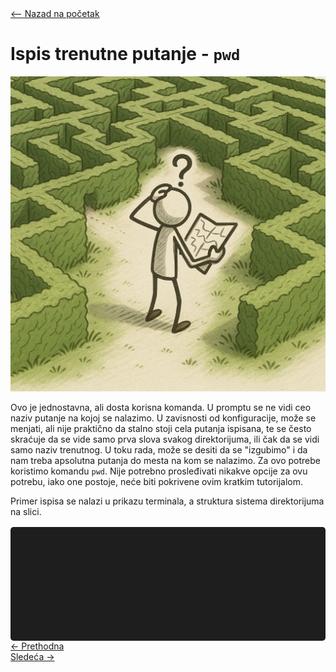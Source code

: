 <link rel="stylesheet" href="/UNIX-beginner-course/assets/css/custom.css">

<div style="margin-bottom: 1em;">
  <a href="/UNIX-beginner-course/" class="button-nav">⟵ Nazad na početak</a>
</div>

# Ispis trenutne putanje - `pwd`

![Lost](../assets/diagrams/lost_figure.png)

Ovo je jednostavna, ali dosta korisna komanda. U promptu se ne vidi ceo naziv putanje na kojoj se nalazimo. U zavisnosti od konfiguracije, može se menjati, ali nije praktično da stalno stoji cela putanja ispisana, te se često skraćuje da se vide samo prva slova svakog direktorijuma, ili čak da se vidi samo naziv trenutnog. U toku rada, može se desiti da se "izgubimo" i da nam treba apsolutna putanja do mesta na kom se nalazimo. Za ovo potrebe koristimo komandu `pwd`. Nije potrebno prosleđivati nikakve opcije za ovu potrebu, iako one postoje, neće biti pokrivene ovim kratkim tutorijalom.

Primer ispisa se nalazi u prikazu terminala, a struktura sistema direktorijuma na slici. 

<div id="terminal"></div>


<div class="nav-buttons-wrapper">
  <div class="nav-left">
    <a href="2-filesystem_functions.html" class="button-nav">← Prethodna</a>
  </div>
  <div class="nav-right">
    <a href="2_2-cd.html" class="button-nav">Sledeća →</a>
  </div>
</div>

<script>
  const lines = [
    "user@users-laptop:$ pwd",
    "/home/petar/Filmovi"
  ];

  const terminal = document.getElementById("terminal");
  let lineIndex = 0;

  function typeLine(line, i = 0) {
    if (i < line.length) {
      terminal.innerHTML += line[i];
      setTimeout(() => typeLine(line, i + 1), 40);
    } else {
      terminal.innerHTML += "<br>";
      lineIndex++;
      if (lineIndex < lines.length) {
        setTimeout(() => typeLine(lines[lineIndex]), 500);
      }
    }
  }

  document.addEventListener("DOMContentLoaded", () => {
    typeLine(lines[lineIndex]);
  });
</script>

<style>
  #terminal {
    background: #1e1e1e;
    color: #00ff00;
    font-family: monospace;
    padding: 1rem;
    white-space: pre-wrap;
    font-size: 1rem;
    border-radius: 5px;
    margin-top: 1rem;
    min-height: 150px;
  }
</style>